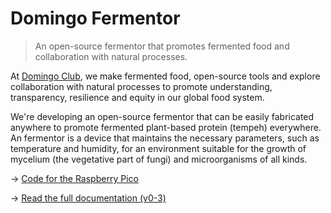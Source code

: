 # Domingo Fermentor

> An open-source fermentor that promotes fermented food and collaboration with natural processes.
 
At [Domingo Club](https://domingoclub.com/), we make fermented food, open-source tools and explore collaboration with natural processes to promote understanding, transparency, resilience and equity in our global food system.

We're developing an open-source fermentor that can be easily fabricated anywhere to promote fermented plant-based protein (tempeh) everywhere. An fermentor is a device that maintains the necessary parameters, such as temperature and humidity, for an environment suitable for the growth of mycelium (the vegetative part of fungi) and microorganisms of all kinds.

→ [Code for the Raspberry Pico](https://github.com/domingoclub/incubator-code)

→ [Read the full documentation (v0-3)](http://domingoclub.com/fermentor-v0-3.html)
